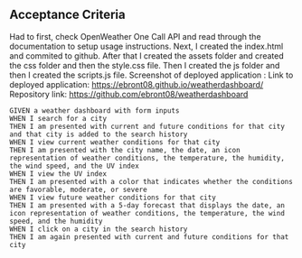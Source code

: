 ## Acceptance Criteria
Had to first, check OpenWeather One Call API and read through the documentation to setup usage instructions. 
Next, I created the index.html and commited to github. 
After that I created the assets folder and created the css folder and then the style.css file. 
Then I created the js folder and then I created the scripts.js file. 
Screenshot of deployed application : 
Link to deployed application: https://ebront08.github.io/weatherdashboard/
Repository link: https://github.com/ebront08/weatherdashboard
```
GIVEN a weather dashboard with form inputs
WHEN I search for a city
THEN I am presented with current and future conditions for that city and that city is added to the search history
WHEN I view current weather conditions for that city
THEN I am presented with the city name, the date, an icon representation of weather conditions, the temperature, the humidity, the wind speed, and the UV index
WHEN I view the UV index
THEN I am presented with a color that indicates whether the conditions are favorable, moderate, or severe
WHEN I view future weather conditions for that city
THEN I am presented with a 5-day forecast that displays the date, an icon representation of weather conditions, the temperature, the wind speed, and the humidity
WHEN I click on a city in the search history
THEN I am again presented with current and future conditions for that city 